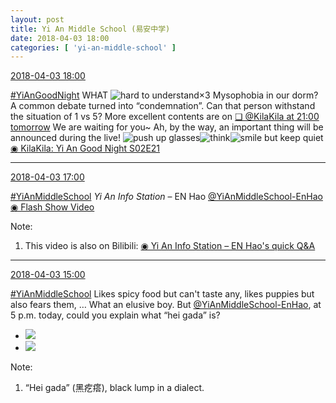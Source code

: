 ```yaml
---
layout: post
title: Yi An Middle School (易安中学)
date: 2018-04-03 18:00
categories: [ 'yi-an-middle-school' ]
---
```


<div class="weibo-info">
  <a href="https://weibo.com/6074218720/GaoEp4vyg">2018-04-03 18:00</a>
</div>

[#YiAnGoodNight](https://weibo.com/p/10080892b104a59bff303ca883e7931b5b916e/super_index) WHAT ![hard to understand](https://img.t.sinajs.cn/t4/appstyle/expression/ext/normal/3c/moren_feijie_org.png)×3 Mysophobia in our dorm? A common debate turned into “condemnation”. Can that person withstand the situation of 1 vs 5? More excellent contents are on [❏ @KilaKila at 21:00 tomorrow](http://t.cn/RmPgMfi) We are waiting for you~ Ah, by the way, an important thing will be announced during the live! ![push up glasses](https://img.t.sinajs.cn/t4/appstyle/expression/ext/normal/fc/moren_bbjdnew_org.png)![think](https://img.t.sinajs.cn/t4/appstyle/expression/ext/normal/e9/sk_org.gif)![smile but keep quiet](https://img.t.sinajs.cn/t4/appstyle/expression/ext/normal/3a/moren_xiaoerbuyu_org.png) [◉ KilaKila: Yi An Good Night S02E21](http://www.hongdoufm.com/room/1118719013849923658)

<!-- more -->

---

<div class="weibo-info">
  <a href="https://weibo.com/6074218720/Gaogegzz0">2018-04-03 17:00</a>
</div>

[#YiAnMiddleSchool](https://weibo.com/p/100808e5c67e0668537d4caddefd946dcff208/super_index) *Yi An Info Station* – EN Hao [@YiAnMiddleSchool-EnHao](https://weibo.com/u/6346318257) [◉ Flash Show Video](https://www.miaopai.com/show/DerCVpO8Kxcxxg4bN0uOJL7uXWRA2Spe9HEHOQ__.htm)

Note:
1. This video is also on Bilibili: [◉ Yi An Info Station – EN Hao's quick Q&A](https://www.bilibili.com/video/av21585196)

---

<div class="weibo-info">
  <a href="https://weibo.com/6074218720/Gantpfy66">2018-04-03 15:00</a>
</div>

[#YiAnMiddleSchool](https://weibo.com/p/100808e5c67e0668537d4caddefd946dcff208/super_index) Likes spicy food but can't taste any, likes puppies but also fears them, … What an elusive boy. But [@YiAnMiddleSchool-EnHao](https://weibo.com/u/6346318257), at 5 p.m. today, could you explain what “hei gada” is?

<ul class="weibo-pic-list-1">
  <li class="weibo-pic">
    <a href="http://wx4.sinaimg.cn/mw690/006D4NLGly1fpzh40albij31900u0tzc.jpg"><img src="http://wx4.sinaimg.cn/thumb150/006D4NLGly1fpzh40albij31900u0tzc.jpg"/></a>
  </li>
  <li class="weibo-pic">
    <a href="http://wx3.sinaimg.cn/mw690/006D4NLGly1fpzh4020vbj31900u07sx.jpg"><img src="http://wx3.sinaimg.cn/thumb150/006D4NLGly1fpzh4020vbj31900u07sx.jpg"/></a>
  </li>
</ul>

Note:
1. “Hei gada” (黑疙瘩), black lump in a dialect.
